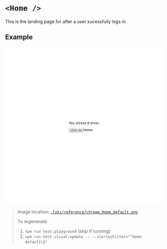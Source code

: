 # `<Home />`

This is the landing page for after a user sucessfully logs in

## Example

![Home](../../../.loki/reference/chrome_Home_default.png)

> Image location: [`.loki/reference/chrome_Home_default.png`](../../../.loki/reference/chrome_Home_default.png)
> 
> To regenerate: 
> 1. `npm run test:playground` (skip if running)
> 1. `npm run test:visual:update -- --storiesFilter="^Home default\$"`